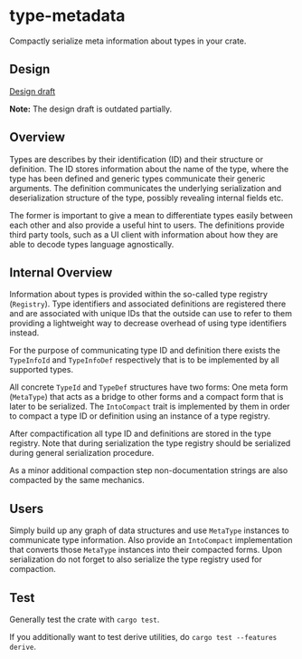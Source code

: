 # type-metadata

Compactly serialize meta information about types in your crate.

## Design

[Design draft](https://hackmd.io/0wWm0ueBSF26m2pBG5NaeQ?view)

**Note:** The design draft is outdated partially.

## Overview

Types are describes by their identification (ID) and their structure or definition.
The ID stores information about the name of the type, where the type has been defined and generic types communicate their generic arguments.
The definition communicates the underlying serialization and deserialization structure of the type,
possibly revealing internal fields etc.

The former is important to give a mean to differentiate types easily between each other and also provide a useful hint to users.
The definitions provide third party tools, such as a UI client with information about how they are able to decode types language agnostically.

## Internal Overview

Information about types is provided within the so-called type registry (`Registry`).
Type identifiers and associated definitions are registered there and are associated with unique IDs that the outside
can use to refer to them providing a lightweight way to decrease overhead of using type identifiers instead.

For the purpose of communicating type ID and definition there exists the `TypeInfoId` and `TypeInfoDef` respectively
that is to be implemented by all supported types.

All concrete `TypeId` and `TypeDef` structures have two forms:
One meta form (`MetaType`) that acts as a bridge to other forms and a compact form that is later to be serialized.
The `IntoCompact` trait is implemented by them in order to compact a type ID or definition using an instance of a type registry.

After compactification all type ID and definitions are stored in the type registry.
Note that during serialization the type registry should be serialized during general serialization procedure.

As a minor additional compaction step non-documentation strings are also compacted by the same mechanics.

## Users

Simply build up any graph of data structures and use `MetaType` instances to communicate type information.
Also provide an `IntoCompact` implementation that converts those `MetaType` instances into their compacted forms.
Upon serialization do not forget to also serialize the type registry used for compaction.

## Test

Generally test the crate with `cargo test`.

If you additionally want to test derive utilities, do `cargo test --features derive`.
